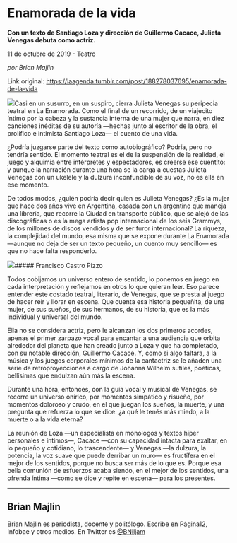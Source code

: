 # Enamorada de la vida

**Con un texto de Santiago Loza y dirección de Guillermo Cacace, Julieta Venegas debuta como actriz.**

11 de octubre de 2019 - Teatro

_por Brian Majlin_

Link original: https://laagenda.tumblr.com/post/188278037695/enamorada-de-la-vida

![](https://64.media.tumblr.com/a36c1ada26f5f2b067496fe28d245210/d8f4dc45e67b455d-5d/s500x750/89f02ab6fca4ce3c23f8a69d3460a1b6f5483006.jpg)Casi en un susurro, en un suspiro, cierra Julieta Venegas su peripecia teatral en La Enamorada. Como el final de un recorrido, de un viajecito íntimo por la cabeza y la sustancia interna de una mujer que narra, en diez canciones inéditas de su autoría —hechas junto al escritor de la obra, el prolífico e intimista Santiago Loza— el cuento de una vida. 


¿Podría juzgarse parte del texto como autobiográfico? Podría, pero no tendría sentido. El momento teatral es el de la suspensión de la realidad, el juego y alquimia entre intérpretes y espectadores, es creerse ese cuentito: y aunque la narración durante una hora se la carga a cuestas Julieta Venegas con un ukelele y la dulzura inconfundible de su voz, no es ella en ese momento. 


De todos modos, ¿quién podría decir quien es Julieta Venegas? ¿Es la mujer que hace dos años vive en Argentina, casada con un argentino que maneja una librería, que recorre la Ciudad en transporte público, que se alejó de las discográficas o es la mega artista pop internacional de los seis Grammys, de los millones de discos vendidos y de ser furor internacional? La riqueza, la complejidad del mundo, esa misma que se expone durante La Enamorada —aunque no deja de ser un texto pequeño, un cuento muy sencillo— es que no hace falta responderlo. 


![](https://64.media.tumblr.com/a36c1ada26f5f2b067496fe28d245210/d8f4dc45e67b455d-5d/s500x750/89f02ab6fca4ce3c23f8a69d3460a1b6f5483006.jpg)##### Francisco Castro Pizzo

Todos cobijamos un universo entero de sentido, lo ponemos en juego en cada interpretación y reflejamos en otros lo que quieran leer. Eso parece entender este costado teatral, literario, de Venegas, que se presta al juego de hacer reír y llorar en escena. Que cuenta esa historia pequeñita, de una mujer, de sus sueños, de sus hermanos, de su historia, que es la más individual y universal del mundo. 


Ella no se considera actriz, pero le alcanzan los dos primeros acordes, apenas el primer zarpazo vocal para encantar a una audiencia que orbita alrededor del planeta que han creado junto a Loza y que ha completado, con su notable dirección, Guillermo Cacace. Y, como si algo faltara, a la música y los juegos corporales mínimos de la cantactriz se le añaden una serie de retroproyecciones a cargo de Johanna Wilhelm sutiles, poéticas, bellísimas que endulzan aún más la escena. 


Durante una hora, entonces, con la guía vocal y musical de Venegas, se recorre un universo onírico, por momentos simpático y risueño, por momentos doloroso y crudo, en el que juegan los sueños, la muerte, y una pregunta que refuerza lo que se dice: ¿a qué le tenés más miedo, a la muerte o a la vida eterna?


La reunión de Loza —un especialista en monólogos y textos híper personales e íntimos—, Cacace —con su capacidad intacta para exaltar, en lo pequeño y cotidiano, lo trascendente— y Venegas —la dulzura, la potencia, la voz suave que puede derribar un muro— es fructífera en el mejor de los sentidos, porque no busca ser más de lo que es. Porque esa bella comunión de esfuerzos acaba siendo, en el mejor de los sentidos, una ofrenda íntima —como se dice y repite en escena— para los presentes.


  




---

 Brian Majlin
-------------

 Brian Majlin es periodista, docente y politólogo. Escribe en Página12, Infobae y otros medios. En Twitter es [@BNiljam](https://twitter.com/BNiljam) 

